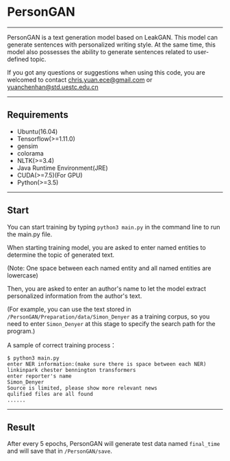 # PersonGAN

*******************************************************************************************************************************
PersonGAN is a text generation model based on LeakGAN. This model can generate sentences with personalized writing style. 
At the same time, this model also possesses the ability to generate sentences related to user-defined topic.

If you got any questions or suggestions when using this code, you are welcomed to contact chris.yuan.ece@gmail.com or yuanchenhan@std.uestc.edu.cn
*******************************************************************************************************************************
## Requirements
  * Ubuntu(16.04)
  * Tensorflow(>=1.11.0)
  * gensim
  * colorama
  * NLTK(>=3.4)
  * Java Runtime Environment(JRE)
  * CUDA(>=7.5)(For GPU)
  * Python(>=3.5)

********************************************************************************************************************************
## Start

You can start training by typing `python3 main.py` in the command line to run the main.py file.

  When starting training model, you are asked to enter named entities to determine the topic of generated text. 

  (Note: One space between each named entity and all named entities are lowercase)

  Then, you are asked to enter an author's name to let the model extract personalized information from the author's text.

  (For example, you can use the text stored in `/PersonGAN/Preparation/data/Simon_Denyer` as a training corpus, so you need to enter `Simon_Denyer` at this stage to specify the search path for the program.)

A sample of correct training process：
```script
$ python3 main.py
enter NER information:(make sure there is space between each NER)
linkinpark chester bennington transformers
enter reporter's name
Simon_Denyer
Source is limited, please show more relevant news
qulified files are all found
......
```
*********************************************************************************************************************************
## Result

After every 5 epochs, PersonGAN will generate test data named `final_time` and will save that in `/PersonGAN/save`.
